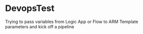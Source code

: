 # DevopsTest
Trying to pass variables from Logic App or Flow to ARM Template parameters and kick off a pipeline
